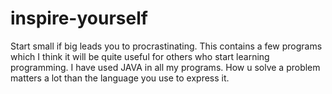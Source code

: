 # inspire-yourself
Start small if big leads you to procrastinating. This contains a few programs which I think it will be quite useful for others who start learning programming. I have used JAVA in all my programs. How u solve a problem matters a lot than the language you use to express it.
